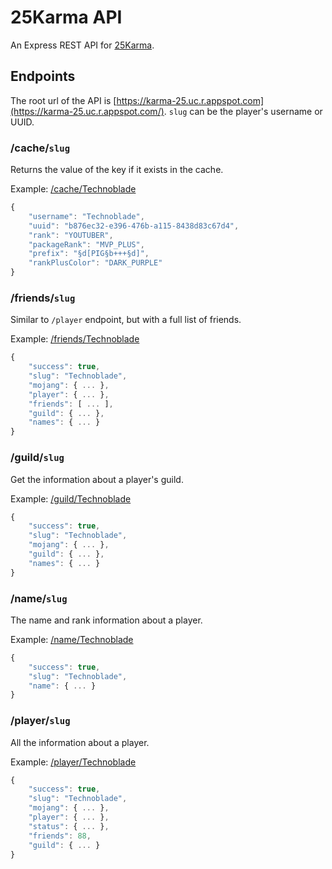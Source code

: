 # 25Karma API
An Express REST API for [25Karma](https://25karma.github.io).

## Endpoints
The root url of the API is [https://karma-25.uc.r.appspot.com](https://karma-25.uc.r.appspot.com/). `slug` can be the player's username or UUID.

### /cache/`slug`
Returns the value of the key if it exists in the cache.

Example: [/cache/Technoblade](https://karma-25.uc.r.appspot.com/cache/Technoblade)
```javascript
{
    "username": "Technoblade",
    "uuid": "b876ec32-e396-476b-a115-8438d83c67d4",
    "rank": "YOUTUBER",
    "packageRank": "MVP_PLUS",
    "prefix": "§d[PIG§b+++§d]",
    "rankPlusColor": "DARK_PURPLE"
}
```

### /friends/`slug`
Similar to `/player` endpoint, but with a full list of friends.

Example: [/friends/Technoblade](https://karma-25.uc.r.appspot.com/friends/Technoblade)
```javascript
{
    "success": true,
    "slug": "Technoblade",
    "mojang": { ... },
    "player": { ... },
    "friends": [ ... ],
    "guild": { ... },
    "names": { ... }
}
```

### /guild/`slug`
Get the information about a player's guild.

Example: [/guild/Technoblade](https://karma-25.uc.r.appspot.com/guild/Technoblade)
```javascript
{
    "success": true,
    "slug": "Technoblade",
    "mojang": { ... },
    "guild": { ... },
    "names": { ... }
}
```

### /name/`slug`
The name and rank information about a player.

Example: [/name/Technoblade](https://karma-25.uc.r.appspot.com/name/Technoblade)
```javascript
{
    "success": true,
    "slug": "Technoblade",
    "name": { ... }
}
```

### /player/`slug`
All the information about a player.

Example: [/player/Technoblade](https://karma-25.uc.r.appspot.com/player/Technoblade)
```javascript
{
    "success": true,
    "slug": "Technoblade",
    "mojang": { ... },
    "player": { ... },
    "status": { ... },
    "friends": 88,
    "guild": { ... }
}
```
